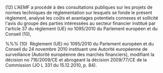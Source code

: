 (12) L'AEMF a procédé à des consultations publiques sur les projets de normes techniques de réglementation sur lesquels se fonde le présent règlement, analysé les coûts et avantages potentiels connexes et sollicité l'avis du groupe des parties intéressées au secteur financier institué par l'article 37 du règlement (UE) no 1095/2010 du Parlement européen et du Conseil (10),

%%% (10)  Règlement (UE) no 1095/2010 du Parlement européen et du Conseil du 24 novembre 2010 instituant une Autorité européenne de surveillance (Autorité européenne des marchés financiers), modifiant la décision no 716/2009/CE et abrogeant la décision 2009/77/CE de la Commission (JO L 331 du 15.12.2010, p. 84).